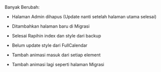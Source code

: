 Banyak Berubah:

- Halaman Admin dihapus (Update nanti setelah halaman utama selesai)

- Ditambahkan halaman baru di Migrasi

- Selesai Rapihin index dan style dari backup

- Belum update style dari FullCalendar

- Tambah animasi masuk dari setiap element

- Tambah animasi lagi seperti halaman Migrasi
